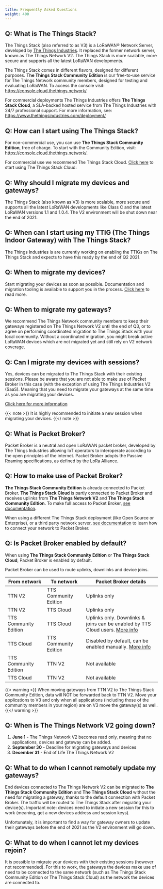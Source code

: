 ```yaml
---
title: Frequently Asked Questions
weight: 400
---
```


## Q: What is The Things Stack?
The Things Stack (also referred to as V3) is a LoRaWAN® Network Server, developed by <a href="https://www.thethingsindustries.com/" target="_blank">The Things Industries</a>. It replaced the former network server, known as The Things Network V2. The Things Stack is more scalable, more secure and supports all the latest LoRaWAN developments.

The Things Stack comes in different flavors, designed for different purposes. **The Things Stack Community Edition** is our free-to-use service for The Things Network community members, designed for testing and evaluating LoRaWAN. To access the console visit: https://console.cloud.thethings.network/

For commercial deployments The Things Industries offers **The Things Stack Cloud**, a SLA-backed hosted service from The Things Industries with 24/7 professional support. For more information, see: https://www.thethingsindustries.com/deployment/

## Q: How can I start using The Things Stack?
For non-commercial use, you can use **The Things Stack Community Edition**, free of charge. To start with the Community Edition, visit: https://console.cloud.thethings.network/. 

For commercial use we recommend The Things Stack Cloud. <a href="https://accounts.thethingsindustries.com/fee-calculator" target="_blank">Click here</a> to start using The Things Stack Cloud:

## Q: Why should I migrate my devices and gateways?
The Things Stack (also known as V3) is more scalable, more secure and supports all the latest LoRaWAN developments like Class C and the latest LoRaWAN versions 1.1 and 1.0.4. The V2 environment will be shut down near the end of 2021.

## Q: When can I start using my TTIG (The Things Indoor Gateway) with The Things Stack?
The Things Industries is are currently working on enabling the TTIGs on The Things Stack and expects to have this ready by the end of Q2 2021.

## Q: When to migrate my devices?
Start migrating your devices as soon as possible. Documentation and migration tooling is available to support you in the process. [Click here](/the-things-stack/migrate-to-v3/) to read more.

## Q: When to migrate my gateways?
We recommend The Things Network community members to keep their gateways registered on The Things Network V2 until the end of Q3, or to agree on performing coordinated migration to The Things Stack with your local community. Without a coordinated migration, you might break active LoRaWAN devices which are not migrated yet and still rely on V2 network coverage.

## Q: Can I migrate my devices with sessions?
Yes, devices can be migrated to The Things Stack with their existing sessions. Please be aware that you are not able to make use of Packet Broker in this case (with the exception of using The Things Industries V2 (SaaS). Meaning that you need to migrate your gateways at the same time as you are migrating your devices.

<a href="https://www.thethingsindustries.com/docs/getting-started/migrating/migrating-from-v2/" target="_blank">Click here for more information
</a>

{{< note >}}
It is highly recommended to initiate a new session when migrating your devices.
{{</ note >}}

## Q: What is Packet Broker?
Packet Broker is a neutral and open LoRaWAN packet broker, developed by The Things Industries allowing IoT operators to interoperate according to the open principles of the internet. Packet Broker adopts the Passive Roaming specifications, as defined by the LoRa Alliance. 

## Q: How to make use of Packet Broker?
**The Things Stack Community Edition** is already connected to Packet Broker. **The Things Stack Cloud** is partly connected to Packet Broker and receives uplinks from **The Things Network V2** and **The Things Stack Community Edition**. To make full access to Packet Broker, <a href="https://www.thethingsindustries.com/docs/reference/packet-broker/configure/" target="_blank">see documentation</a>.

When using a different The Things Stack deployment (like Open Source or Enterprise), or a third party network server, <a href="https://www.thethingsindustries.com/docs/reference/packet-broker/" target="_blank">see documentation</a> to learn how to connect your network to Packet Broker.

## Q: Is Packet Broker enabled by default?
When using **The Things Stack Community Edition** or **The Things Stack Cloud**, Packet Broker is enabled by default.

Packet Broker can be used to route uplinks, downlinks and device joins.

|From network | To network | Packet Broker details|
|--|--|--|
| TTN V2 | TTS Community Edition | Uplinks only|
| TTN V2 | TTS Cloud | Uplinks only|
| TTS Community Edition | TTS Cloud | Uplinks only. Downlinks & joins can be enabled by TTS Cloud users. <a href="https://www.thethingsindustries.com/docs/reference/packet-broker/configure/" target="_blank">More info</a> |
| TTS Cloud | TTS Community Edition | Disabled by default, can be enabled manually. <a href="https://www.thethingsindustries.com/docs/reference/packet-broker/configure/" target="_blank">More info</a>
| TTS Community Edition | TTN V2 | Not available
| TTS Cloud | TTN V2 | Not available


{{< warning >}}
When moving gateways from TTN V2 to The Things Stack Community Edition, data will NOT be forwarded back to TTN V2. Move your applications to V3 and only when all applications (including those of the community members in your region) are on V3 move the gateway(s) as well.
{{</ warning >}}

## Q: When is The Things Network V2 going down?
1. **June 1** - The Things Network V2 becomes read only, meaning that no applications, devices and gateway can be added.
2. **September 30** - Deadline for migrating gateways and devices
3. **December 31** - End of Life The Things Network V2

## Q: What to do when I cannot remotely update my gateways?
End devices connected to The Things Network V2 can be migrated to **The Things Stack Community Edition** and **The Things Stack Cloud**   without the need for migrating a gateway, thanks to the default connection with Packet Broker. The traffic will be routed to The Things Stack after migrating your device(s). Important note: devices need to initiate a new session for this to work (meaning, get a new devices address and session keys).

Unfortunately, it is important to find a way for gateway owners to update their gateways before the end of 2021 as the V2 environment will go down. 

## Q: What to do when I cannot let my devices rejoin?
It is possible to migrate your devices with their existing sessions (however not recommended). For this to work, the gateways the devices make use of need to be connected to the same network (such as The Things Stack Community Edition or The Things Stack Cloud) as the network the devices are connected to.